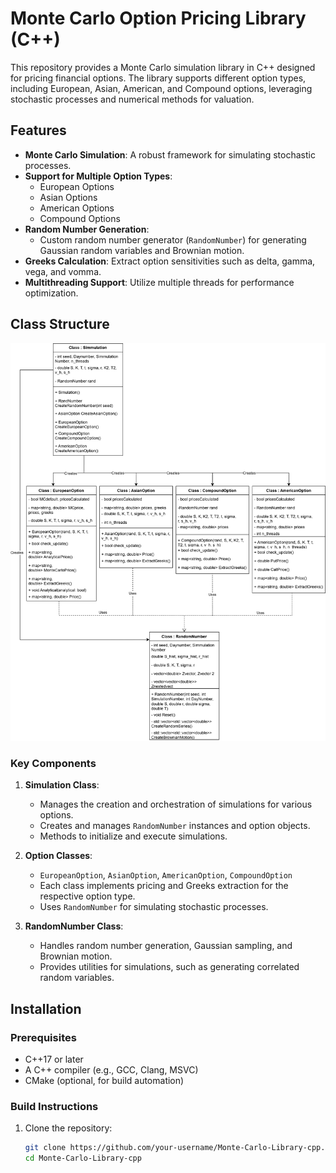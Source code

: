 # Monte Carlo Option Pricing Library (C++)

This repository provides a Monte Carlo simulation library in C++ designed for pricing financial options. The library supports different option types, including European, Asian, American, and Compound options, leveraging stochastic processes and numerical methods for valuation.

## Features

- **Monte Carlo Simulation**: A robust framework for simulating stochastic processes.
- **Support for Multiple Option Types**:
  - European Options
  - Asian Options
  - American Options
  - Compound Options
- **Random Number Generation**:
  - Custom random number generator (`RandomNumber`) for generating Gaussian random variables and Brownian motion.
- **Greeks Calculation**: Extract option sensitivities such as delta, gamma, vega, and vomma.
- **Multithreading Support**: Utilize multiple threads for performance optimization.

## Class Structure

![Class Diagram](class_diagram.png)

### Key Components

1. **Simulation Class**:
   - Manages the creation and orchestration of simulations for various options.
   - Creates and manages `RandomNumber` instances and option objects.
   - Methods to initialize and execute simulations.

2. **Option Classes**:
   - `EuropeanOption`, `AsianOption`, `AmericanOption`, `CompoundOption`
   - Each class implements pricing and Greeks extraction for the respective option type.
   - Uses `RandomNumber` for simulating stochastic processes.

3. **RandomNumber Class**:
   - Handles random number generation, Gaussian sampling, and Brownian motion.
   - Provides utilities for simulations, such as generating correlated random variables.

## Installation

### Prerequisites
- C++17 or later
- A C++ compiler (e.g., GCC, Clang, MSVC)
- CMake (optional, for build automation)

### Build Instructions
1. Clone the repository:
   ```bash
   git clone https://github.com/your-username/Monte-Carlo-Library-cpp.git
   cd Monte-Carlo-Library-cpp

